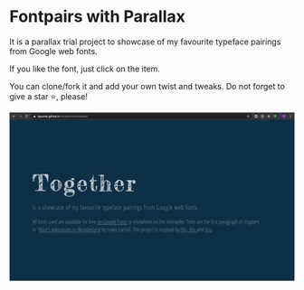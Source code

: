 # Fontpairs with Parallax

It is a parallax trial project to showcase of my favourite typeface pairings from Google web fonts.

If you like the font, just click on the item.

You can clone/fork it and add your own twist and tweaks. Do not forget to give a star :star:, please! 


![](images/together.png)
